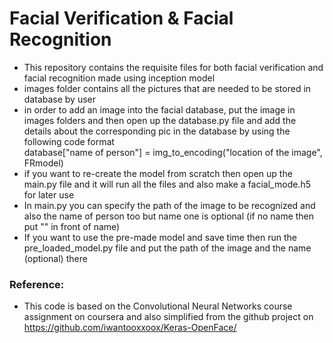 # Facial Verification & Facial Recognition

* This repository contains the requisite files for both facial verification and facial recognition made using inception model
* images folder contains all the pictures that are needed to be stored in database by user
* in order to add an image into the facial database, put the image in images folders and then open up the database.py file and add the details about the corresponding pic in the database by using the following code format  
database["name of person"] = img_to_encoding("location of the image", FRmodel)
* if you want to re-create the model from scratch then open up the main.py file and it will run all the files and also make a facial_mode.h5 for later use
* In main.py you can specify the path of the image to be recognized and also the name of person too but name one is optional (if no name then put "" in front of name)
* If you want to use the pre-made model and save time then run the pre_loaded_model.py file and put the path of the image and the name (optional) there

### Reference:
* This code is based on the Convolutional Neural Networks course assignment on coursera and also simplified from the github project on https://github.com/iwantooxxoox/Keras-OpenFace/